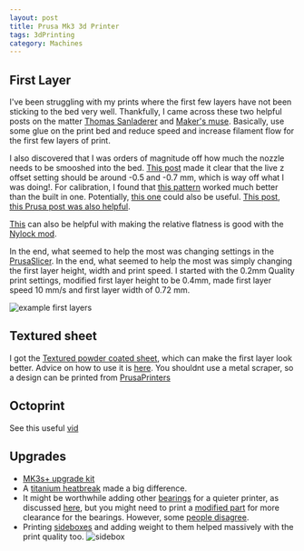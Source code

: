 ```yaml
---
layout: post
title: Prusa Mk3 3d Printer
tags: 3dPrinting
category: Machines
---
```


## First Layer ##
I've been struggling with my prints where the first few layers have not been sticking to the bed very well. Thankfully, I came across these two helpful posts on the matter [Thomas Sanladerer](https://www.youtube.com/watch?v=AaF28dnDgKA) and [Maker's muse](https://www.youtube.com/watch?v=ShFaJ027pFs). Basically, use some glue on the print bed and reduce speed and increase filament flow for the first few layers of print.

I also discovered that I was orders of magnitude off how much the nozzle needs to be smooshed into the bed. [This post](https://forum.prusaprinters.org/forum/original-prusa-i3-mk3s-mk3-assembly-and-first-prints-troubleshooting/life-adjust-z-my-way/) made it clear that the live z offset setting should be around -0.5 and -0.7 mm, which is way off what I was doing!. For calibration, I found that [this pattern](https://www.thingiverse.com/thing:3055929) worked much better than the built in one.  Potentially, [this one](https://www.youmagine.com/designs/bed-leveling-tramming-paralleling-test) could also be useful. [This post](https://projects.ttlexceeded.com/3dprinting_mk3_live_z_calibration.html#mk3-live-z-calibration-procedure), [this Prusa post was also helpful](https://help.prusa3d.com/en/article/first-layer-calibration_112364).

[This](https://pcboy.github.io/g81_relative/) can also be helpful with making the relative flatness is good with the [Nylock mod](https://www.reddit.com/r/prusa3d/comments/bp440f/full_guide_to_doing_nylock_mod_if_you_havent_you/).

In the end, what seemed to help the most was changing settings in the [PrusaSlicer](https://www.prusa3d.com/prusaslicer/). In the end, what seemed to help the most was simply changing the first layer height, width and print speed. I started with the 0.2mm Quality print settings, modified first layer height to be 0.4mm, made first layer speed 10 mm/s and first layer width of 0.72 mm.

![example first layers](https://forum.prusaprinters.org/wp-content/uploads/attachments/4570-22992-20170116-223130.jpg)

## Textured sheet ##
I got the [Textured powder coated sheet](https://help.prusa3d.com/en/article/textured-steel-sheet_196534), which can make the first layer look better. Advice on how to use it is [here](https://blog.prusaprinters.org/how-to-print-on-a-powder-coated-sheet_30178/). You shouldnt use a metal scraper, so a design can be printed from [PrusaPrinters](https://www.prusaprinters.org/prints/28337-scraper-for-build-plate-version-2)

## Octoprint ##
See this useful [vid](https://www.youtube.com/watch?v=HBd0olxI-No)

## Upgrades ##
* [MK3s+ upgrade kit](https://shop.prusa3d.com/en/original-prusa-i3-mk3s/1390-original-prusa-i3-mk3-to-mk3s-upgrade-kit.html)
* A [titanium heatbreak](https://www.diyelectronics.co.za/store/heatbreaks/2545-e3d-v6-175mm-titanium-heat-break.html) made a big difference.
* It might be worthwhile adding other [bearings](https://www.igus.co.uk/product/1185?artNr=RJZM-01-05) for a quieter printer, as discussed [here](https://www.reddit.com/r/3Dprinting/comments/66je8v/prusa_i3_mk2_with_igus_drylin_bearings/), but you might need to print a [modified part](https://www.thingiverse.com/thing:2813978) for more clearance for the bearings. However, some [people disagree](https://toms3d.org/2016/06/07/should-you-be-using-igus-polymer-bushings/).
* Printing [sideboxes](https://www.prusaprinters.org/prints/974-prusa-mk3-sideboxes-for-some-tools) and adding weight to them helped massively with the print quality too.
![sidebox](https://media.prusaprinters.org/media/prints/974/stls/6300_051c89d6-57d8-4850-ba19-3f354685f819/thumbs/inside/1280x960/png/mk3-sidebox_preview.webp)